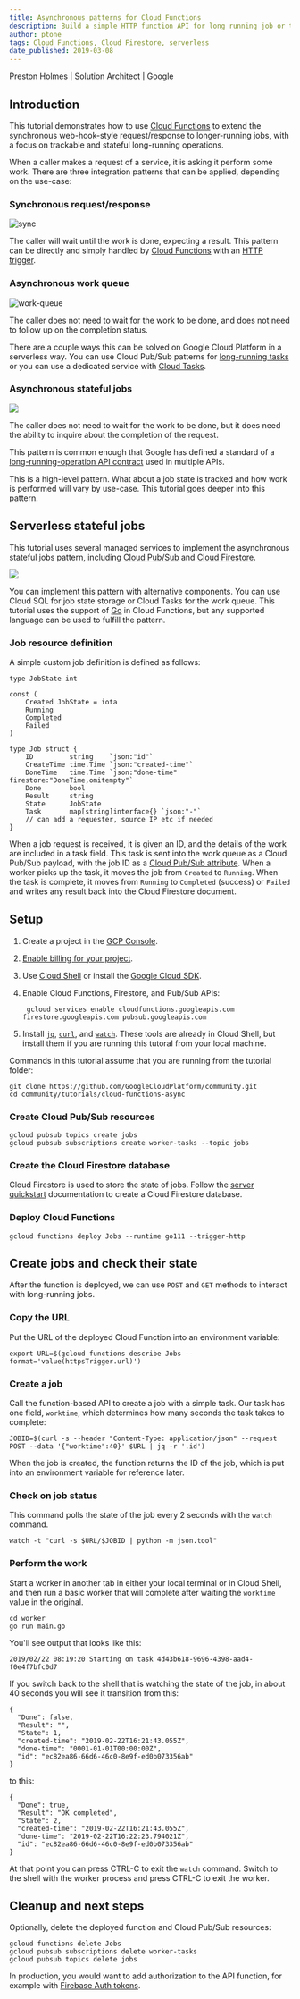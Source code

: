 ```yaml
---
title: Asynchronous patterns for Cloud Functions
description: Build a simple HTTP function API for long running job or tasks.
author: ptone
tags: Cloud Functions, Cloud Firestore, serverless
date_published: 2019-03-08
---
```


Preston Holmes | Solution Architect | Google

<!-- diagram sources: https://docs.google.com/presentation/d/1s01eqo3YUKiskJwSESW-T17IeUQf3DLCT_lvuAV7CwM/edit#slide=id.g4fb0d7b3af_0_0 -->

## Introduction

This tutorial demonstrates how to use [Cloud Functions](https://cloud.google.com/functions/) to extend the synchronous
web-hook-style request/response to longer-running jobs, with a focus on trackable and stateful long-running operations.

When a caller makes a request of a service, it is asking it perform some work. There are three integration patterns that
can be applied, depending on the use-case:

### Synchronous request/response
![sync](https://storage.googleapis.com/gcp-community/tutorials/cloud-functions-async/sync-request.png)

The caller will wait until the work is done, expecting a result. This pattern can be directly and simply handled
by [Cloud Functions](https://cloud.google.com/functions/) with
an [HTTP trigger](https://cloud.google.com/functions/docs/calling/http).

### Asynchronous work queue
![work-queue](https://storage.googleapis.com/gcp-community/tutorials/cloud-functions-async/work-queue.png)

The caller does not need to wait for the work to be done, and does not need to follow up on the completion status.

There are a couple ways this can be solved on Google Cloud Platform in a serverless way. You can use Cloud Pub/Sub
patterns for [long-running tasks](https://cloud.google.com/solutions/using-cloud-pub-sub-long-running-tasks) or you
can use a dedicated service with [Cloud Tasks](https://cloud.google.com/tasks/).

### Asynchronous stateful jobs
![](https://storage.googleapis.com/gcp-community/tutorials/cloud-functions-async/stateful-job.png)

The caller does not need to wait for the work to be done, but it does need the ability to inquire about the completion
of the request.

This pattern is common enough that Google has defined a standard of a [long-running-operation API contract](https://github.com/googleapis/googleapis/tree/master/google/longrunning) used in multiple APIs.

This is a high-level pattern. What about a job state is tracked and how work is performed will vary by use-case.
This tutorial goes deeper into this pattern.

## Serverless stateful jobs

This tutorial uses several managed services to implement the asynchronous stateful jobs pattern,
including [Cloud Pub/Sub](https://cloud.google.com/pubsub/) and [Cloud Firestore](https://cloud.google.com/firestore/).

![](https://storage.googleapis.com/gcp-community/tutorials/cloud-functions-async/arch.png)

You can implement this pattern with alternative components. You can use Cloud SQL for job state storage or Cloud
Tasks for the work queue. This tutorial uses the support of [Go](https://golang.org/) in Cloud Functions, but any
supported language can be used to fulfill the pattern.

### Job resource definition

A simple custom job definition is defined as follows:

    type JobState int

    const (
        Created JobState = iota
        Running
        Completed
        Failed
    )

    type Job struct {
        ID         string    `json:"id"`
        CreateTime time.Time `json:"created-time"`
        DoneTime   time.Time `json:"done-time" firestore:"DoneTime,omitempty"`
        Done       bool
        Result     string
        State      JobState
        Task       map[string]interface{} `json:"-"`
        // can add a requester, source IP etc if needed
    }


When a job request is received, it is given an ID, and the details of the work are included in a task field.
This task is sent into the work queue as a Cloud Pub/Sub payload, with the job ID as a
[Cloud Pub/Sub attribute](https://cloud.google.com/pubsub/docs/publisher#custom-attributes). When a worker picks up
the task, it moves the job from `Created` to `Running`. When the task is complete, it moves from `Running` to `Completed`
(success) or `Failed` and writes any result back into the Cloud Firestore document.

## Setup

1. Create a project in the [GCP Console][console].
1. [Enable billing for your project](https://cloud.google.com/billing/docs/how-to/modify-project).
1. Use [Cloud Shell][shell] or install the [Google Cloud SDK][sdk].
1. Enable Cloud Functions, Firestore, and Pub/Sub APIs:

        gcloud services enable cloudfunctions.googleapis.com firestore.googleapis.com pubsub.googleapis.com
	    
1. Install [`jq`][jq], [`curl`][curl], and [`watch`][watch]. These tools are already in Cloud Shell,
but install them if you are running this tutoral from your local machine.

[console]: https://console.cloud.google.com/
[shell]: https://cloud.google.com/shell/
[sdk]: https://cloud.google.com/sdk/

Commands in this tutorial assume that you are running from the tutorial folder:

    git clone https://github.com/GoogleCloudPlatform/community.git
    cd community/tutorials/cloud-functions-async

### Create Cloud Pub/Sub resources

    gcloud pubsub topics create jobs
    gcloud pubsub subscriptions create worker-tasks --topic jobs

### Create the Cloud Firestore database

Cloud Firestore is used to store the state of jobs. Follow the
[server quickstart](https://cloud.google.com/firestore/docs/quickstart-servers) documentation to create a
Cloud Firestore database.

### Deploy Cloud Functions

    gcloud functions deploy Jobs --runtime go111 --trigger-http

## Create jobs and check their state

After the function is deployed, we can use `POST` and `GET` methods to interact with long-running jobs.

### Copy the URL

Put the URL of the deployed Cloud Function into an environment variable:

    export URL=$(gcloud functions describe Jobs --format='value(httpsTrigger.url)')

### Create a job

Call the function-based API to create a job with a simple task. Our task has one field, `worktime`, which
determines how many seconds the task takes to complete:

    JOBID=$(curl -s --header "Content-Type: application/json" --request POST --data '{"worktime":40}' $URL | jq -r '.id')

When the job is created, the function returns the ID of the job, which is put into an environment variable for
reference later.

### Check on job status

This command polls the state of the job every 2 seconds with the `watch` command.

	watch -t "curl -s $URL/$JOBID | python -m json.tool"

### Perform the work

Start a worker in another tab in either your local terminal or in Cloud Shell, and then run a basic worker that will 
complete after waiting the `worktime` value in the original.

    cd worker
    go run main.go

You'll see output that looks like this:

    2019/02/22 08:19:20 Starting on task 4d43b618-9696-4398-aad4-f0e4f7bfc0d7

If you switch back to the shell that is watching the state of the job, in about 40 seconds you will see it transition
from this:

    {
      "Done": false,
      "Result": "",
      "State": 1,
      "created-time": "2019-02-22T16:21:43.055Z",
      "done-time": "0001-01-01T00:00:00Z",
      "id": "ec82ea86-66d6-46c0-8e9f-ed0b073356ab"
    }

to this:

    {
      "Done": true,
      "Result": "OK completed",
      "State": 2,
      "created-time": "2019-02-22T16:21:43.055Z",
      "done-time": "2019-02-22T16:22:23.794021Z",
      "id": "ec82ea86-66d6-46c0-8e9f-ed0b073356ab"
    }


At that point you can press CTRL-C to exit the `watch` command. Switch to the shell with the worker process
and press CTRL-C to exit the worker.

## Cleanup and next steps

Optionally, delete the deployed function and Cloud Pub/Sub resources:

	gcloud functions delete Jobs
	gcloud pubsub subscriptions delete worker-tasks
	gcloud pubsub topics delete jobs

In production, you would want to add authorization to the API function, for example
with [Firebase Auth tokens](https://github.com/firebase/functions-samples/tree/master/authorized-https-endpoint).

[curl]: https://linux.die.net/man/1/curl
[jq]: https://stedolan.github.io/jq/
[watch]: https://linux.die.net/man/1/watch
